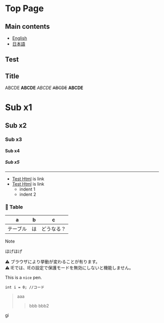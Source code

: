 # Top Page

## Main contents

- [English](en-us)
- [日本語](ja-jp)

## Test

## Title

ABCDE **ABCDE** *ABCDE* ~~ABCDE~~ __ABCDE__

#  Sub x1
## Sub x2
### Sub x3
#### Sub x4
##### Sub x5

----

- [Test Html](test.html) is link
- [Test Html](test.html) is link
    - indent 1
    - indent 2

### :pushpin:  Table

|a|b|c|
|---|---|---|
|テーブル|は|どうなる？|

> [!NOTE]
> ほげほげ

:warning: ブラウザにより挙動が変わることが有ります。  
:warning: IEでは、IEの設定で保護モードを無効にしないと機能しません。

This is a `nice` pen.

```java:title
int i = 0; //コード
```

> aaa
>> bbb 
>> bbb2

gi